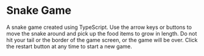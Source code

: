 # Snake Game

A snake game created using TypeScript. Use the arrow keys or buttons to move the snake around and pick up the food items to grow in length. Do not hit your tail or the border of the game screen, or the game will be over. Click the restart button at any time to start a new game.
